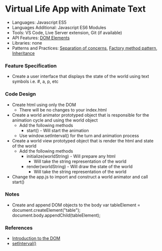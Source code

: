 
# Virtual Life App with Animate Text

* Languages: Javascript ES5
* Languages Additional: Javascript ES6 Modules
* Tools: VS Code, Live Server extension, Git (if available)
* API Features: [DOM Elements](http://codebasecamp.org/docs/Javascript/developer.mozilla.org/en-US/docs/Web/API/Document_Object_Model.html)
* Libraries: none
* Patterns and Practices: [Separation of concerns](http://codebasecamp.org/wikipedia/separation_of_concerns.html), [Factory method pattern](http://codebasecamp.org/wikipedia/factory_method_pattern.html), [Inheritance](http://codebasecamp.org/wikipedia/inheritance_oop.html)

### Feature Specification

* Create a user interface that displays the state of the world using text symbols i.e. #, a, p, etc

### Code Design

* Create html using only the DOM
	* There will be no changes to your index.html
* Create a world animator prototyped object that is responsible for the animation cycle and using the world object
	* Add the following methods
		* start() - Will start the animation
	* Use window.setInterval() for the turn and animation process
* Create a world view prototyped object that is render the html and state of the world
	* Add the following methods 
		* initialize(worldString) - Will prepare any html
			* Will take the string representation of the world
		* render(worldString) - Will draw the state of the world
			* Will take the string representation of the world
* Change the app.js to import and construct a world animator and call start()

### Notes

* Create and append DOM objects to the body
		var tableElement = document.createElement("table");
		document.body.appendChild(tableElement);

### References

* [Introduction to the DOM](http://codebasecamp.org/docs/javascript/developer.mozilla.org/en-US/docs/Web/API/Document_object_model/Introduction.html)
* [setInterval()](http://codebasecamp.org/docs/javascript/developer.mozilla.org/en-US/docs/Web/API/WindowOrWorkerGlobalScope/setInterval-2.html)